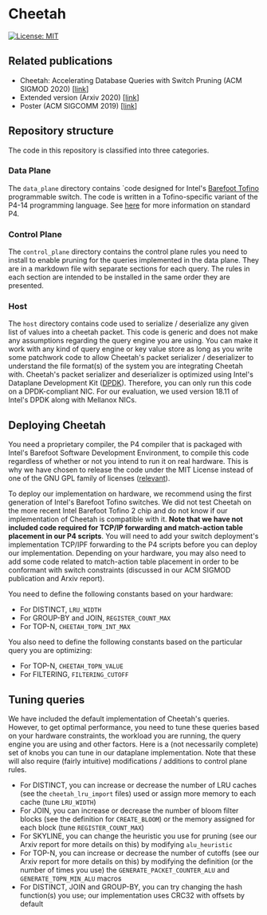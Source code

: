 # Cheetah

[![License: MIT](https://img.shields.io/badge/License-MIT-yellow.svg)](https://opensource.org/licenses/MIT)


## Related publications 
* Cheetah: Accelerating Database Queries with Switch Pruning (ACM SIGMOD 2020) \[[link](https://dl.acm.org/doi/10.1145/3318464.3389698)\]
* Extended version (Arxiv 2020) \[[link](https://arxiv.org/abs/2004.05076)\]
* Poster (ACM SIGCOMM 2019) \[[link](https://dl.acm.org/doi/10.1145/3342280.3342311)\]

## Repository structure
The code in this repository is classified into three categories.

### Data Plane
The `data_plane` directory contains `code designed for Intel's [Barefoot Tofino](https://barefootnetworks.com/products/brief-tofino/) programmable switch. The code is written in a Tofino-specific variant of the P4-14 programming language. See [here](https://p4.org/) for more information on standard P4. 

### Control Plane
The `control_plane` directory contains the control plane rules you need to install to enable pruning for the queries implemented in the data plane. They are in a markdown file with separate sections for each query. The rules in each section are intended to be installed in the same order they are presented.

### Host
The `host` directory contains code used to serialize / deserialize any given list of values into a cheetah packet. This code is generic and does not make any assumptions regarding the query engine you are using. You can make it work with any kind of query engine or key value store as long as you write some patchwork code to allow Cheetah's packet serializer / deserializer to understand the file format(s) of the system you are integrating Cheetah with. Cheetah's packet serializer and deserializer is optimized using Intel's Dataplane Development Kit ([DPDK](https://www.dpdk.org/)). Therefore, you can only run this code on a DPDK-compliant NIC. For our evaluation, we used version 18.11 of Intel's DPDK along with Mellanox NICs.


## Deploying Cheetah

You need a proprietary compiler, the P4 compiler that is packaged with Intel's Barefoot Software Development Environment, to compile this code regardless of whether or not you intend to run it on real hardware. This is why we have chosen to release the code under the MIT License instead of one of the GNU GPL family of licenses ([relevant](https://softwareengineering.stackexchange.com/questions/318503/can-i-release-software-under-the-gpl-if-it-must-be-built-with-a-proprietary-comp)).

To deploy our implementation on hardware, we recommend using the first generation of Intel's Barefoot Tofino switches. We did not test Cheetah on the more recent Intel Barefoot Tofino 2 chip and do not know if our implementation of Cheetah is compatible with it. **Note that we have not included code required for TCP/IP forwarding and match-action table placement in our P4 scripts**. You will need to add your switch deployment's implementation TCP/IPF forwarding to the P4 scripts before you can deploy our implementation. Depending on your hardware, you may also need to add some code related to match-action table placement in order to be conformant with switch constraints (discussed in our ACM SIGMOD publication and Arxiv report).

You need to define the following constants based on your hardware: 

- For DISTINCT, `LRU_WIDTH`
- For GROUP-BY and JOIN, `REGISTER_COUNT_MAX`
- For TOP-N, `CHEETAH_TOPN_INT_MAX`

You also need to define the following constants based on the particular query you are optimizing:
- For TOP-N, `CHEETAH_TOPN_VALUE`
- For FILTERING, `FILTERING_CUTOFF`

## Tuning queries

We have included the default implementation of Cheetah's queries. However, to get optimal performance, you need to tune these queries based on your hardware constraints, the workload you are running, the query engine you are using and other factors. Here is a (not necessarily complete) set of knobs you can tune in our dataplane implementation. Note that these will also require (fairly intuitive) modifications / additions to control plane rules.

- For DISTINCT, you can increase or decrease the number of LRU caches (see the `cheetah_lru_import` files) used or assign more memory to each cache (tune `LRU_WIDTH`)
- For JOIN, you can increase or decrease the number of bloom filter blocks (see the definition for `CREATE_BLOOM`) or the memory assigned for each block (tune `REGISTER_COUNT_MAX`)
- For SKYLINE, you can change the heuristic you use for pruning (see our Arxiv report for more details on this) by modifying `alu_heuristic`
- For TOP-N, you can increase or decrease the number of cutoffs (see our Arxiv report for more details on this) by modifying the definition (or the number of times you use) the `GENERATE_PACKET_COUNTER_ALU` and `GENERATE_TOPN_MIN_ALU` macros
- For DISTINCT, JOIN and GROUP-BY, you can try changing the hash function(s) you use; our implementation uses CRC32 with offsets by default



